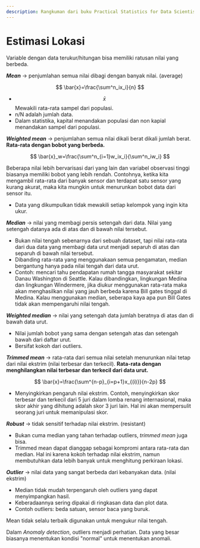 ```yaml
---
description: Rangkuman dari buku Practical Statistics for Data Scientists
---
```


# Estimasi Lokasi

Variable dengan data terukur/hitungan bisa memiliki ratusan nilai yang berbeda.

_**Mean**_ -> penjumlahan semua nilai dibagi dengan banyak nilai. (average)

$$
\bar{x}=\frac{\sum^n_ix_i}{n}
$$

* $$\bar{x}$$ Mewakili rata-rata sampel dari populasi.
* n/N adalah jumlah data.
* Dalam statistika, kapital menandakan populasi dan non kapial menandakan sampel dari populasi.

_**Weighted mean**_ -> penjumlahan semua nilai dikali berat dikali jumlah berat. **Rata-rata dengan bobot yang berbeda.**

$$
\bar{x}_w=\frac{\sum^n_{i=1}w_ix_i}{\sum^n_iw_i}
$$

​Beberapa nilai lebih bervarisasi dari yang lain dan variabel observasi tinggi biasanya memiliki bobot yang lebih rendah. Contohnya, ketika kita mengambil rata-rata dari banyak sensor dan terdapat satu sensor yang kurang akurat, maka kita mungkin untuk menurunkan bobot data dari sensor itu.

* Data yang dikumpulkan tidak mewakili setiap kelompok yang ingin kita ukur.

_**Median**_ -> nilai yang membagi persis setengah dari data. Nilai yang setengah datanya ada di atas dan di bawah nilai tersebut.

* Bukan nilai tengah sebenarnya dari sebuah dataset, tapi nilai rata-rata dari dua data yang membagi data urut menjadi separuh di atas dan separuh di bawah nilai tersebut.
* Dibanding rata-rata yang menggunakaan semua pengamatan, median bergantung hanya pada nilai tengah dari data urut.
* Contoh: mencari tahu pendapatan rumah tangga masyarakat sekitar Danau Washington di Seattle. Kalau dibandingkan, lingkungan Medina dan lingkungan Windermere, jika diukur menggunakan rata-rata maka akan menghasilkan nilai yang jauh berbeda karena Bill gates tinggal di Medina. Kalau menggunakan median, seberapa kaya apa pun Bill Gates tidak akan mempengaruhi nilai tengah.

_**Weighted median**_ -> nilai yang setengah data jumlah beratnya di atas dan di bawah data urut.

* Nilai jumlah bobot yang sama dengan setengah atas dan setengah bawah dari daftar urut.
* Bersifat kokoh dari outliers.

_**Trimmed mean**_ -> rata-rata dari semua nilai setelah menurunkan nilai tetap dari nilai ekstrim (nilai terbesar dan terkecil). **Rata-rata dengan menghilangkan nilai terbesar dan terkecil dari data urut.**

$$
\bar{x}=\frac{\sum^{n-p}_{i=p+1}x_{(i)}}{n-2p}
$$

* Menyingkirkan pengaruh nilai ekstrim. Contoh, menyingkirkan skor terbesar dan terkecil dari 5 juri dalam lomba renang internasional, maka skor akhir yang dihitung adalah skor 3 juri lain. Hal ini akan mempersulit seorang juri untuk memanipulasi skor.

_**Robust**_ -> tidak sensitif terhadap nilai ekstrim. (resistant)

* Bukan cuma median yang tahan terhadap outliers, _trimmed mean_ juga bisa.
* Trimmed mean dapat dianggap sebagai kompromi antara rata-rata dan median. Hal ini karena kokoh terhadap nilai ekstrim, namun membutuhkan data lebih banyak untuk menghitung perkiraan lokasi.

_**Outlier**_ -> nilai data yang sangat berbeda dari kebanyakan data. (nilai ekstrim)

* Median tidak mudah terpengaruh oleh outliers yang dapat menyimpangkan hasil.
* Keberadaannya sering dipakai di ringkasan data dan plot data.
* Contoh outliers: beda satuan, sensor baca yang buruk.

Mean tidak selalu terbaik digunakan untuk mengukur nilai tengah.

Dalam _Anomaly detection_, outliers menjadi perhatian. Data yang besar biasanya menentukan kondisi "normal" untuk menentukan anomali.
